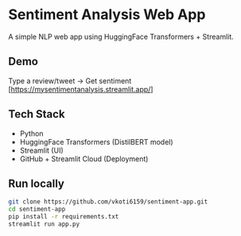 #  Sentiment Analysis Web App

A simple NLP web app using HuggingFace Transformers + Streamlit.

## Demo
Type a review/tweet → Get sentiment [https://mysentimentanalysis.streamlit.app/]
## Tech Stack
- Python
- HuggingFace Transformers (DistilBERT model)
- Streamlit (UI)
- GitHub + Streamlit Cloud (Deployment)

## Run locally
```bash
git clone https://github.com/vkoti6159/sentiment-app.git
cd sentiment-app
pip install -r requirements.txt
streamlit run app.py
